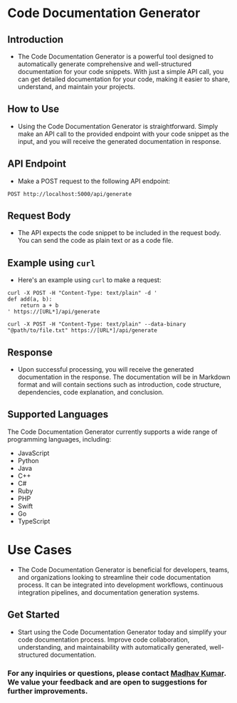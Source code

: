# Code Documentation Generator

## Introduction
* The Code Documentation Generator is a powerful tool designed to automatically generate comprehensive and well-structured documentation for your code snippets. With just a simple API call, you can get detailed documentation for your code, making it easier to share, understand, and maintain your projects.

## How to Use
* Using the Code Documentation Generator is straightforward. Simply make an API call to the provided endpoint with your code snippet as the input, and you will receive the generated documentation in response.

## API Endpoint
* Make a POST request to the following API endpoint:
```
POST http://localhost:5000/api/generate
```

## Request Body
* The API expects the code snippet to be included in the request body. You can send the code as plain text or as a code file.

## Example using <code>curl</code>
* Here's an example using `curl` to make a request:
```(powershell)
curl -X POST -H "Content-Type: text/plain" -d '
def add(a, b):
    return a + b
' https://[URL*]/api/generate

```
```(powershell)
curl -X POST -H "Content-Type: text/plain" --data-binary "@path/to/file.txt" https://[URL*]/api/generate
```

## Response
* Upon successful processing, you will receive the generated documentation in the response. The documentation will be in Markdown format and will contain sections such as introduction, code structure, dependencies, code explanation, and conclusion.

## Supported Languages
The Code Documentation Generator currently supports a wide range of programming languages, including:
- JavaScript
- Python
- Java
- C++
- C#
- Ruby
- PHP
- Swift
- Go
- TypeScript

# Use Cases
* The Code Documentation Generator is beneficial for developers, teams, and organizations looking to streamline their code documentation process. It can be integrated into development workflows, continuous integration pipelines, and documentation generation systems.

## Get Started
* Start using the Code Documentation Generator today and simplify your code documentation process. Improve code collaboration, understanding, and maintainability with automatically generated, well-structured documentation.

### For any inquiries or questions, please contact <a href="mailto:madhavampire@gmail.com" target="_new">Madhav Kumar</a>. We value your feedback and are open to suggestions for further improvements.







